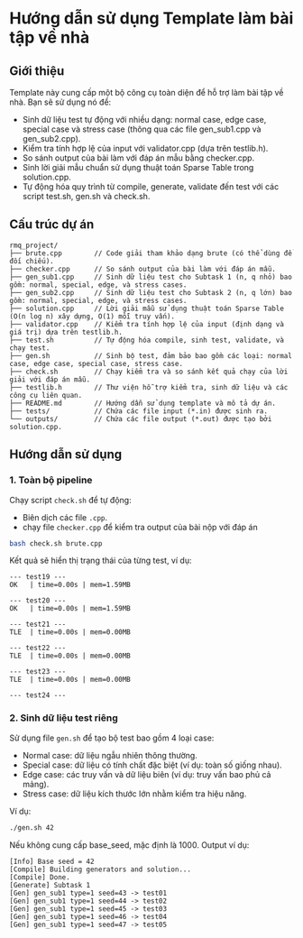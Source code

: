 # Hướng dẫn sử dụng Template làm bài tập về nhà

## Giới thiệu

Template này cung cấp một bộ công cụ toàn diện để hỗ trợ làm bài tập về nhà. Bạn sẽ sử dụng nó để:
- Sinh dữ liệu test tự động với nhiều dạng: normal case, edge case, special case và stress case (thông qua các file gen_sub1.cpp và gen_sub2.cpp).
- Kiểm tra tính hợp lệ của input với validator.cpp (dựa trên testlib.h).
- So sánh output của bài làm với đáp án mẫu bằng checker.cpp.
- Sinh lời giải mẫu chuẩn sử dụng thuật toán Sparse Table trong solution.cpp.
- Tự động hóa quy trình từ compile, generate, validate đến test với các script test.sh, gen.sh và check.sh.

## Cấu trúc dự án

```
rmq_project/
├── brute.cpp        // Code giải tham khảo dạng brute (có thể dùng để đối chiếu).
├── checker.cpp      // So sánh output của bài làm với đáp án mẫu.
├── gen_sub1.cpp     // Sinh dữ liệu test cho Subtask 1 (n, q nhỏ) bao gồm: normal, special, edge, và stress cases.
├── gen_sub2.cpp     // Sinh dữ liệu test cho Subtask 2 (n, q lớn) bao gồm: normal, special, edge, và stress cases.
├── solution.cpp     // Lời giải mẫu sử dụng thuật toán Sparse Table (O(n log n) xây dựng, O(1) mỗi truy vấn).
├── validator.cpp    // Kiểm tra tính hợp lệ của input (định dạng và giá trị) dựa trên testlib.h.
├── test.sh          // Tự động hóa compile, sinh test, validate, và chạy test.
├── gen.sh           // Sinh bộ test, đảm bảo bao gồm các loại: normal case, edge case, special case, stress case.
├── check.sh         // Chạy kiểm tra và so sánh kết quả chạy của lời giải với đáp án mẫu.
├── testlib.h        // Thư viện hỗ trợ kiểm tra, sinh dữ liệu và các công cụ liên quan.
├── README.md        // Hướng dẫn sử dụng template và mô tả dự án.
├── tests/           // Chứa các file input (*.in) được sinh ra.
└── outputs/         // Chứa các file output (*.out) được tạo bởi solution.cpp.
```

## Hướng dẫn sử dụng

### 1. Toàn bộ pipeline

Chạy script `check.sh` để tự động:
- Biên dịch các file `.cpp`.
- chạy file `checker.cpp` để kiểm tra output của bài nộp với đáp án

```bash
bash check.sh brute.cpp
```

Kết quả sẽ hiển thị trạng thái của từng test, ví dụ:

```
--- test19 ---
OK   | time=0.00s | mem=1.59MB

--- test20 ---
OK   | time=0.00s | mem=1.59MB

--- test21 ---
TLE  | time=0.00s | mem=0.00MB

--- test22 ---
TLE  | time=0.00s | mem=0.00MB

--- test23 ---
TLE  | time=0.00s | mem=0.00MB

--- test24 ---
```

### 2. Sinh dữ liệu test riêng

Sử dụng file `gen.sh` để tạo bộ test bao gồm 4 loại case:
- Normal case: dữ liệu ngẫu nhiên thông thường.
- Special case: dữ liệu có tính chất đặc biệt (ví dụ: toàn số giống nhau).
- Edge case: các truy vấn và dữ liệu biên (ví dụ: truy vấn bao phủ cả mảng).
- Stress case: dữ liệu kích thước lớn nhằm kiểm tra hiệu năng.

Ví dụ:
```bash
./gen.sh 42
```
Nếu không cung cấp base_seed, mặc định là 1000.
Output ví dụ:

```
[Info] Base seed = 42
[Compile] Building generators and solution...
[Compile] Done.
[Generate] Subtask 1
[Gen] gen_sub1 type=1 seed=43 -> test01
[Gen] gen_sub1 type=1 seed=44 -> test02
[Gen] gen_sub1 type=1 seed=45 -> test03
[Gen] gen_sub1 type=1 seed=46 -> test04
[Gen] gen_sub1 type=1 seed=47 -> test05
```
